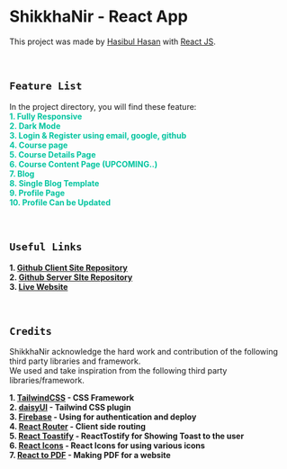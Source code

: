 # ShikkhaNir - React App

This project was made by [Hasibul Hasan](https://github.com/cbHasib) with [React JS](https://github.com/facebook/create-react-app).

<br>

## **`Feature List`**

In the project directory, you will find these feature: \
<span style="color:#00C49F">**1. Fully Responsive** </span> \
<span style="color:#00C49F">**2. Dark Mode** </span> \
<span style="color:#00C49F">**3. Login & Register using email, google, github** </span> \
<span style="color:#00C49F">**4. Course page** </span> \
<span style="color:#00C49F">**5. Course Details Page** </span> \
<span style="color:#00C49F">**6. Course Content Page (UPCOMING..)** </span> \
<span style="color:#00C49F">**7. Blog** </span> \
<span style="color:#00C49F">**8. Single Blog Template** </span> \
<span style="color:#00C49F">**9. Profile Page** </span> \
<span style="color:#00C49F">**10. Profile Can be Updated** </span>

<br>

## **`Useful Links`**

**1. [Github Client Site Repository](https://github.com/programming-hero-web-course1/b610-learning-platform-client-side-cbHasib)** \
**2. [Github Server SIte Repository](https://github.com/programming-hero-web-course1/b610-lerning-platform-server-side-cbHasib)** \
**3. [Live Website](https://shikkhanir-client.web.app/)**

<br>

## **`Credits`**

ShikkhaNir acknowledge the hard work and contribution of the following third party libraries and framework. <br> We used and take inspiration from the following third party libraries/framework.

**1. [TailwindCSS](https://tailwindcss.com/) - CSS Framework** \
**2. [daisyUI](https://daisyui.com/) - Tailwind CSS plugin** \
**3. [Firebase](https://firebase.google.com/) - Using for authentication and deploy** \
**4. [React Router](https://reactrouter.com/) - Client side routing** \
**5. [React Toastify](https://fkhadra.github.io/react-toastify/) - ReactTostify for Showing Toast to the user**\
**6. [React Icons](https://react-icons.github.io/react-icons/) - React Icons for using various icons**\
**7. [React to PDF](https://github.com/ivmarcos/react-to-pdf) - Making PDF for a website**
